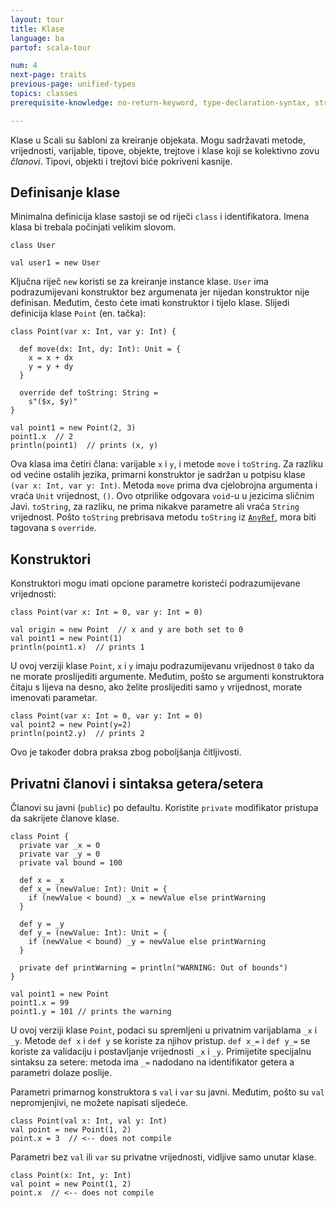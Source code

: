 ```yaml
---
layout: tour
title: Klase
language: ba
partof: scala-tour

num: 4
next-page: traits
previous-page: unified-types
topics: classes
prerequisite-knowledge: no-return-keyword, type-declaration-syntax, string-interpolation, procedures

---
```


Klase u Scali su šabloni za kreiranje objekata.
Mogu sadržavati metode, vrijednosti, varijable, tipove, objekte, trejtove i klase koji se kolektivno zovu _članovi_. 
Tipovi, objekti i trejtovi biće pokriveni kasnije.

## Definisanje klase
Minimalna definicija klase sastoji se od riječi `class` i identifikatora. Imena klasa bi trebala počinjati velikim slovom.
```tut
class User

val user1 = new User
```
Ključna riječ `new` koristi se za kreiranje instance klase. 
`User` ima podrazumijevani konstruktor bez argumenata jer nijedan konstruktor nije definisan. 
Međutim, često ćete imati konstruktor i tijelo klase.
Slijedi definicija klase `Point` (en. tačka):

```tut
class Point(var x: Int, var y: Int) {

  def move(dx: Int, dy: Int): Unit = {
    x = x + dx
    y = y + dy
  }

  override def toString: String =
    s"($x, $y)"
}

val point1 = new Point(2, 3)
point1.x  // 2
println(point1)  // prints (x, y)
```

Ova klasa ima četiri člana: varijable `x` i `y`, i metode `move` i `toString`. 
Za razliku od većine ostalih jezika, primarni konstruktor je sadržan u potpisu klase `(var x: Int, var y: Int)`. 
Metoda `move` prima dva cjelobrojna argumenta i vraća `Unit` vrijednost, `()`. 
Ovo otprilike odgovara `void`-u u jezicima sličnim Javi. 
`toString`, za razliku, ne prima nikakve parametre ali vraća `String` vrijednost.
Pošto `toString` prebrisava metodu `toString` iz [`AnyRef`](unified-types.html), mora biti tagovana s `override`.

## Konstruktori

Konstruktori mogu imati opcione parametre koristeći podrazumijevane vrijednosti:

```tut
class Point(var x: Int = 0, var y: Int = 0)

val origin = new Point  // x and y are both set to 0
val point1 = new Point(1)
println(point1.x)  // prints 1

```

U ovoj verziji klase `Point`, `x` i `y` imaju podrazumijevanu vrijednost `0` tako da ne morate proslijediti argumente.
Međutim, pošto se argumenti konstruktora čitaju s lijeva na desno, ako želite proslijediti samo `y` vrijednost, morate imenovati parametar.
```
class Point(var x: Int = 0, var y: Int = 0)
val point2 = new Point(y=2)
println(point2.y)  // prints 2
```

Ovo je također dobra praksa zbog poboljšanja čitljivosti.

## Privatni članovi i sintaksa getera/setera
Članovi su javni (`public`) po defaultu. 
Koristite `private` modifikator pristupa da sakrijete članove klase.
```tut
class Point {
  private var _x = 0
  private var _y = 0
  private val bound = 100

  def x = _x
  def x_= (newValue: Int): Unit = {
    if (newValue < bound) _x = newValue else printWarning
  }

  def y = _y
  def y_= (newValue: Int): Unit = {
    if (newValue < bound) _y = newValue else printWarning
  }

  private def printWarning = println("WARNING: Out of bounds")
}

val point1 = new Point
point1.x = 99
point1.y = 101 // prints the warning
```
U ovoj verziji klase `Point`, podaci su spremljeni u privatnim varijablama `_x` i `_y`. 
Metode `def x` i `def y` se koriste za njihov pristup. 
`def x_=` i `def y_=` se koriste za validaciju i postavljanje vrijednosti `_x` i `_y`. 
Primijetite specijalnu sintaksu za setere: metoda ima `_=` nadodano na identifikator getera a parametri dolaze poslije.

Parametri primarnog konstruktora s `val` i `var` su javni. 
Međutim, pošto su `val` nepromjenjivi, ne možete napisati sljedeće.
```
class Point(val x: Int, val y: Int)
val point = new Point(1, 2)
point.x = 3  // <-- does not compile
```

Parametri bez `val` ili `var` su privatne vrijednosti, vidljive samo unutar klase.
```
class Point(x: Int, y: Int)
val point = new Point(1, 2)
point.x  // <-- does not compile
```
